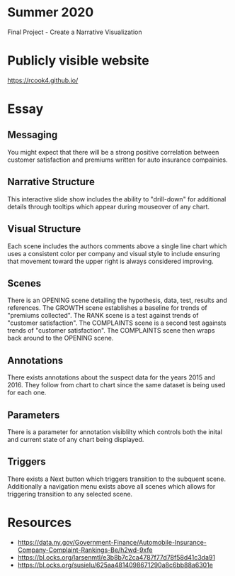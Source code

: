 # Summer 2020
Final Project - Create a Narrative Visualization

# Publicly visible website
https://rcook4.github.io/

# Essay

## Messaging
You might expect that there will be a strong positive correlation between customer satisfaction and premiums written for auto insurance compainies.

## Narrative Structure
This interactive slide show includes the ability to "drill-down" for additional details through tooltips which appear during mouseover of any chart.

## Visual Structure
Each scene includes the authors comments above a single line chart which uses a consistent color per company and visual style to include ensuring that movement toward the upper right is always considered improving.

## Scenes
There is an OPENING scene detailing the hypothesis, data, test, results and references. The GROWTH scene establishes a baseline for trends of "premiums collected". The RANK scene is a test against trends of "customer satisfaction". The COMPLAINTS scene is a second test againsts trends of "customer satisfaction". The COMPLAINTS scene then wraps back around to the OPENING scene.

## Annotations
There exists annotations about the suspect data for the years 2015 and 2016. They follow from chart to chart since the same dataset is being used for each one.

## Parameters
There is a parameter for annotation visiblilty which controls both the inital and current state of any chart being displayed.

## Triggers
There exists a Next button which triggers transition to the subquent scene. Additionally a navigation menu exists above all scenes which allows for triggering transition to any selected scene.

# Resources
* https://data.ny.gov/Government-Finance/Automobile-Insurance-Company-Complaint-Rankings-Be/h2wd-9xfe
* https://bl.ocks.org/larsenmtl/e3b8b7c2ca4787f77d78f58d41c3da91
* https://bl.ocks.org/susielu/625aa4814098671290a8c6bb88a6301e
